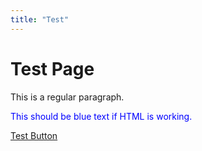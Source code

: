 ```yaml
---
title: "Test"
---
```


# Test Page

This is a regular paragraph.

<div style="color: blue;">
This should be blue text if HTML is working.
</div>

<a href="https://example.com" class="cta-button">Test Button</a>